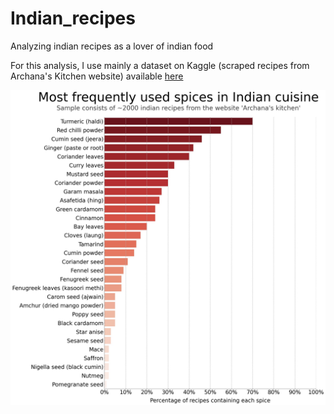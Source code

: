 # Indian_recipes
Analyzing indian recipes as a lover of indian food

For this analysis, I use mainly a dataset on Kaggle (scraped recipes from Archana's Kitchen website) available [here](https://www.kaggle.com/kanishk307/6000-indian-food-recipes-dataset)

![Plot of spice ranking](https://github.com/jachymDvorak/Indian_recipes/blob/main/indian_spices.jpg?raw=true)

